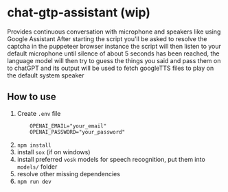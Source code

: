 # chat-gtp-assistant (wip)

Provides continuous conversation with microphone and speakers like using Google Assistant
After starting the script you'll be asked to resolve the captcha in the puppeteer browser instance the script will then
listen to your default microphone until silence of about 5 seconds has been reached, the language model will then try to
guess the things you said and pass them on to chatGPT and its output will be used to fetch googleTTS files to play on
the default system speaker

## How to use

1. Create `.env` file
    ```dotenv
        OPENAI_EMAIL="your_email"
        OPENAI_PASSWORD="your_password"
    ```
2. `npm install`
3. install `sox` (if on windows)
4. install preferred `vosk` models for speech recognition, put them into `models/` folder
5. resolve other missing dependencies
6. `npm run dev`

